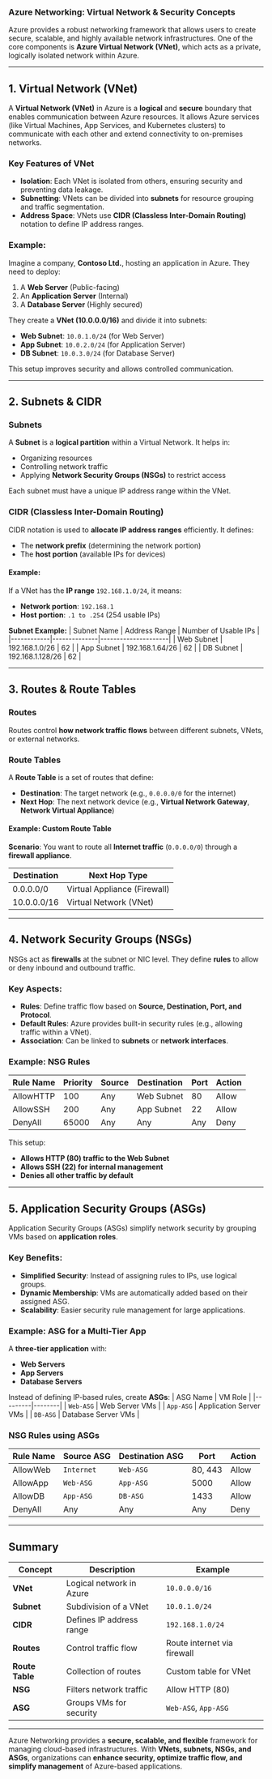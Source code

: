 ### **Azure Networking: Virtual Network & Security Concepts**

Azure provides a robust networking framework that allows users to create secure, scalable, and highly available network infrastructures. One of the core components is **Azure Virtual Network (VNet)**, which acts as a private, logically isolated network within Azure.

---

## **1. Virtual Network (VNet)**
A **Virtual Network (VNet)** in Azure is a **logical** and **secure** boundary that enables communication between Azure resources. It allows Azure services (like Virtual Machines, App Services, and Kubernetes clusters) to communicate with each other and extend connectivity to on-premises networks.

### **Key Features of VNet**
- **Isolation**: Each VNet is isolated from others, ensuring security and preventing data leakage.
- **Subnetting**: VNets can be divided into **subnets** for resource grouping and traffic segmentation.
- **Address Space**: VNets use **CIDR (Classless Inter-Domain Routing)** notation to define IP address ranges.

### **Example:**
Imagine a company, **Contoso Ltd.**, hosting an application in Azure. They need to deploy:
1. A **Web Server** (Public-facing)
2. An **Application Server** (Internal)
3. A **Database Server** (Highly secured)

They create a **VNet (10.0.0.0/16)** and divide it into subnets:
- **Web Subnet**: `10.0.1.0/24` (for Web Server)
- **App Subnet**: `10.0.2.0/24` (for Application Server)
- **DB Subnet**: `10.0.3.0/24` (for Database Server)

This setup improves security and allows controlled communication.

---

## **2. Subnets & CIDR**
### **Subnets**
A **Subnet** is a **logical partition** within a Virtual Network. It helps in:
- Organizing resources
- Controlling network traffic
- Applying **Network Security Groups (NSGs)** to restrict access

Each subnet must have a unique IP address range within the VNet.

### **CIDR (Classless Inter-Domain Routing)**
CIDR notation is used to **allocate IP address ranges** efficiently. It defines:
- The **network prefix** (determining the network portion)
- The **host portion** (available IPs for devices)

#### **Example:**
If a VNet has the **IP range** `192.168.1.0/24`, it means:
- **Network portion**: `192.168.1`
- **Host portion**: `.1 to .254` (254 usable IPs)

**Subnet Example:**
| Subnet Name | Address Range | Number of Usable IPs |
|------------|--------------|---------------------|
| Web Subnet | 192.168.1.0/26 | 62 |
| App Subnet | 192.168.1.64/26 | 62 |
| DB Subnet | 192.168.1.128/26 | 62 |

---

## **3. Routes & Route Tables**
### **Routes**
Routes control **how network traffic flows** between different subnets, VNets, or external networks.

### **Route Tables**
A **Route Table** is a set of routes that define:
- **Destination**: The target network (e.g., `0.0.0.0/0` for the internet)
- **Next Hop**: The next network device (e.g., **Virtual Network Gateway**, **Network Virtual Appliance**)

#### **Example: Custom Route Table**
**Scenario**: You want to route all **Internet traffic** (`0.0.0.0/0`) through a **firewall appliance**.

| Destination | Next Hop Type |
|-------------|--------------|
| 0.0.0.0/0   | Virtual Appliance (Firewall) |
| 10.0.0.0/16 | Virtual Network (VNet) |

---

## **4. Network Security Groups (NSGs)**
NSGs act as **firewalls** at the subnet or NIC level. They define **rules** to allow or deny inbound and outbound traffic.

### **Key Aspects:**
- **Rules**: Define traffic flow based on **Source, Destination, Port, and Protocol**.
- **Default Rules**: Azure provides built-in security rules (e.g., allowing traffic within a VNet).
- **Association**: Can be linked to **subnets** or **network interfaces**.

### **Example: NSG Rules**
| Rule Name | Priority | Source | Destination | Port | Action |
|-----------|----------|--------|-------------|------|--------|
| AllowHTTP | 100     | Any    | Web Subnet | 80   | Allow |
| AllowSSH  | 200     | Any    | App Subnet | 22   | Allow |
| DenyAll   | 65000   | Any    | Any        | Any  | Deny |

This setup:
- **Allows HTTP (80) traffic to the Web Subnet**
- **Allows SSH (22) for internal management**
- **Denies all other traffic by default**

---

## **5. Application Security Groups (ASGs)**
Application Security Groups (ASGs) simplify network security by grouping VMs based on **application roles**.

### **Key Benefits:**
- **Simplified Security**: Instead of assigning rules to IPs, use logical groups.
- **Dynamic Membership**: VMs are automatically added based on their assigned ASG.
- **Scalability**: Easier security rule management for large applications.

### **Example: ASG for a Multi-Tier App**
A **three-tier application** with:
- **Web Servers**
- **App Servers**
- **Database Servers**

Instead of defining IP-based rules, create **ASGs**:
| ASG Name | VM Role |
|---------|--------|
| `Web-ASG` | Web Server VMs |
| `App-ASG` | Application Server VMs |
| `DB-ASG` | Database Server VMs |

### **NSG Rules using ASGs**
| Rule Name | Source ASG | Destination ASG | Port | Action |
|-----------|------------|-----------------|------|--------|
| AllowWeb  | `Internet` | `Web-ASG` | 80, 443 | Allow |
| AllowApp  | `Web-ASG` | `App-ASG` | 5000 | Allow |
| AllowDB   | `App-ASG` | `DB-ASG` | 1433 | Allow |
| DenyAll   | Any | Any | Any | Deny |

---

## **Summary**
| Concept | Description | Example |
|---------|------------|---------|
| **VNet** | Logical network in Azure | `10.0.0.0/16` |
| **Subnet** | Subdivision of a VNet | `10.0.1.0/24` |
| **CIDR** | Defines IP address range | `192.168.1.0/24` |
| **Routes** | Control traffic flow | Route internet via firewall |
| **Route Table** | Collection of routes | Custom table for VNet |
| **NSG** | Filters network traffic | Allow HTTP (80) |
| **ASG** | Groups VMs for security | `Web-ASG`, `App-ASG` |

---


Azure Networking provides a **secure, scalable, and flexible** framework for managing cloud-based infrastructures. With **VNets, subnets, NSGs, and ASGs**, organizations can **enhance security, optimize traffic flow, and simplify management** of Azure-based applications.

